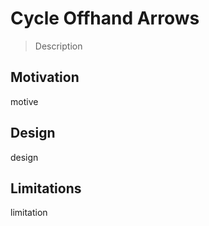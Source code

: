 # Cycle Offhand Arrows

> Description

## Motivation

motive

## Design

design

## Limitations

limitation
